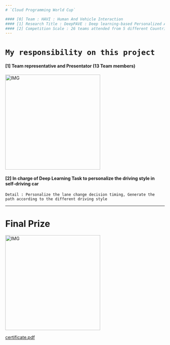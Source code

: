 ```yaml
---
# `Cloud Programming World Cup`

#### [0] Team : HAVI : Human And Vehicle Interaction
#### [1] Research Title : DeepPAVE : Deep learning-based Personalized Autonomous VehiclE
#### [2] Competition Scale : 26 teams attended from 5 different Countries
---
```

# `My responsibility on this project`
#### [1] Team representative and Presentator (13 Team members)

<img width="300" alt="IMG" src="https://user-images.githubusercontent.com/73331241/144007009-481d3b4b-c2e8-43b6-a135-9154f90ade68.PNG">

#### [2] In charge of Deep Learning Task to personalize the driving style in self-driving car

    Detail : Personalize the lane change decision timing, Generate the path according to the different driving style

---

# Final Prize


<img width="300" alt="IMG" src="https://user-images.githubusercontent.com/73331241/144005244-b65878d8-023c-4344-9e3a-75bd1523bd34.png">

[certificate.pdf](https://github.com/ChicagoPark/CPWC_Personalized_Vehicle/files/7623785/certificate.pdf)

